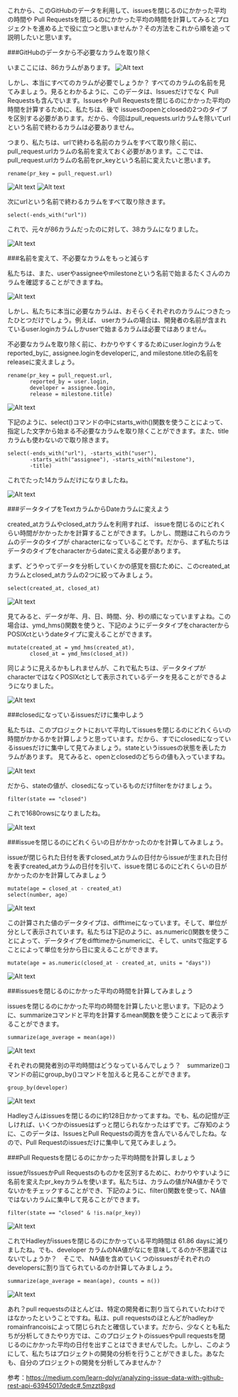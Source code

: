これから、このGitHubのデータを利用して、issuesを閉じるのにかかった平均の時間や Pull Requestsを閉じるのにかかった平均の時間を計算してみるとプロジェクトを進める上で役に立つと思いませんか？その方法をこれから順を追って説明したいと思います。


###GitHubのデータから不必要なカラムを取り除く


いまここには、86カラムがあります。
![Alt text](./cc70fc82bcae1d47cda47de4b6850a01.png)





しかし、本当にすべてのカラムが必要でしょうか？
すべてのカラムの名前を見てみましょう。見るとわかるように、このデータは、Issuesだけでなく Pull Requestsも含んでいます。Issuesや Pull Requestsを閉じるのにかかった平均の時間を計算するために、私たちは、後で issuesのopenとclosedの2つのタイプを区別する必要があります。だから、今回はpull_requests.urlカラムを除いてurlという名前で終わるカラムは必要ありません。

つまり、私たちは、urlで終わる名前のカラムをすべて取り除く前に、pull_request.urlカラムの名前を変えておく必要があります。ここでは、pull_request.urlカラムの名前をpr_keyという名前に変えたいと思います。

    rename(pr_key = pull_request.url)

![Alt text](./b553986691e7738ce0f0266f42d0337f.png)
![Alt text](./d03e4b81747f64db89bf344a0ac0f6e1.png)



次にurlという名前で終わるカラムをすべて取り除きます。

    select(-ends_with("url"))

これで、元々が86カラムだったのに対して、38カラムになりました。

![Alt text](./ee682d503dbe76636fff41ff55ecea8f.png)



###名前を変えて、不必要なカラムをもっと減らす

私たちは、また、userやassigneeやmilestoneという名前で始まるたくさんのカラムを確認することができますね。

![Alt text](./398c99fa16b805031c20c2e582576b2e.png)




しかし、私たちに本当に必要なカラムは、おそらくそれぞれのカラムにつきたったひとつだけでしょう。例えば、 userカラムの場合は、開発者の名前が含まれているuser.loginカラムしかuserで始まるカラムは必要ではありません。

不必要なカラムを取り除く前に、わかりやすくするためにuser.loginカラムをreported_byに, assignee.loginをdeveloperに, and milestone.titleの名前をreleaseに変えましょう。

    rename(pr_key = pull_request.url,
           reported_by = user.login,
           developer = assignee.login,
           release = milestone.title)

![Alt text](./0f0528a035045fe9e159147c32b4335e.png)





下記のように、select()コマンドの中にstarts_with()関数を使うことによって、指定した文字から始まる不必要なカラムを取り除くことができます。また、titleカラムも使わないので取り除きます。

    select(-ends_with("url"), -starts_with("user"),
           -starts_with("assignee"), -starts_with("milestone"),
           -title)

これでたった14カラムだけになりましたね。

![Alt text](./9446879c74823765565b0d23a6c58029.png)


###データタイプをTextカラムからDateカラムに変えよう

created_atカラムやclosed_atカラムを利用すれば、 issueを閉じるのにどれくらい時間がかかったかを計算することができます。しかし、問題はこれらのカラムのデータのタイプが characterになっていることです。だから、まず私たちはデータのタイプをcharacterからdateに変える必要があります。

まず、どうやってデータを分析していくかの感覚を掴むために、このcreated_atカラムとclosed_atカラムの2つに絞ってみましょう。

    select(created_at, closed_at)

![Alt text](./962eedc1df194cd7d44f623d3664bf8c.png)




見てみると、データが年、月、日、時間、分、秒の順になっていますよね。この場合は、ymd_hms()関数を使うと、下記のようにデータタイプをcharacterからPOSIXctというdateタイプに変えることができます。


    mutate(created_at = ymd_hms(created_at),
           closed_at = ymd_hms(closed_at))


同じように見えるかもしれませんが、これで私たちは、データタイプがcharacterではなくPOSIXctとして表示されているデータを見ることができるようになりました。

![Alt text](./4ca15a1e03dbc8f27f6abe6d30c1dbf7.png)



###closedになっているissuesだけに集中しよう

私たちは、このプロジェクトにおいて平均してissuesを閉じるのにどれくらいの時間がかかるかを計算しようと思っています。だから、すでにclosedになっているissuesだけに集中して見てみましょう。stateというissuesの状態を表したカラムがあります。 見てみると、openとclosedのどちらの値も入っていますね。

![Alt text](./e7a21e306b46a085abef91af09efe92c.png)


だから、stateの値が、closedになっているものだけfilterをかけましょう。

    filter(state == "closed")

これで1680rowsになりましたね。

![Alt text](./50f9cb6b11cb011f71f923ad126248e5.png)



###issueを閉じるのにどれくらいの日がかかったのかを計算してみましょう。

issueが閉じられた日付を表すclosed_atカラムの日付からissueが生まれた日付を表すcreated_atカラムの日付を引いて、issueを閉じるのにどれくらいの日がかかったのかを計算してみましょう

    mutate(age = closed_at - created_at)
    select(number, age)

![Alt text](./a5d9d33cb5c499b4d3058593fced5da8.png)

この計算された値のデータタイプは、difftimeになっています。そして、単位が分として表示されています。私たちは下記のように、as.numeric()関数を使うことによって、データタイプをdifftimeからnumericに、そして、unitsで指定することによって単位を分から日に変えることができます。

    mutate(age = as.numeric(closed_at - created_at, units = "days"))

![Alt text](./781bada2f0dfef90abcf36123a4adf4d.png)





###issuesを閉じるのにかかった平均の時間を計算してみましょう

issuesを閉じるのにかかった平均の時間を計算したいと思います。下記のように、summarizeコマンドと平均を計算するmean関数を使うことによって表示することができます。

    summarize(age_average = mean(age))

 ![Alt text](./5dc098428c96037567a2855b6ae5013a.png)


それぞれの開発者別の平均時間はどうなっているんでしょう？　summarize()コマンドの前にgroup_by()コマンドを加えると見ることができます。

    group_by(developer)

![Alt text](./1faa10f180a0383ae9a54eef29e94bf5.png)


Hadleyさんはissuesを閉じるのに約128日かかってますね。でも、私の記憶が正しければ、いくつかのissuesはずっと閉じられなかったはずです。ご存知のように、このデータは、IssuesとPull Requestsの両方を含んでいるんでしたね。なので、Pull Requestのissuesだけに集中して見てみましょう。


###Pull Requestsを閉じるのにかかった平均時間を計算しましょう

issueがIssuesかPull Requestsのものかを区別するために、わかりやすいように名前を変えたpr_keyカラムを使います。私たちは、カラムの値がNA値かそうでないかをチェックすることができ、下記のように、filter()関数を使って、NA値ではないカラムに集中して見ることができます。

    filter(state == "closed" & !is.na(pr_key))


![Alt text](./15426137bcf119fb0dc9366ddbbbdf9e.png)


これでHadleyがissuesを閉じるのにかかっている平均時間は 61.86 daysに減りましたね。でも、developer カラムのNA値がなにを意味してるのか不思議ではないでしょうか？　そこで、 NA値を含めていくつのissuesがそれぞれのdevelopersに割り当てられているのか計算してみましょう。

    summarize(age_average = mean(age), counts = n())

![Alt text](./8e8937008d4b374d2d9ba534e9b6633b.png)



あれ？pull requestsのほとんどは、特定の開発者に割り当てられていたわけではなかったということですね。私は、pull requestsのほとんどがhadleyかromainfrancoisによって閉じられたと確信しています。だから、少なくとも私たちが分析してきたやり方では、このプロジェクトのissuesやpull requestsを閉じるのにかかった平均の日付を出すことはできませんでした。しかし、このようにして、私たちはプロジェクトの開発の分析を行うことができました。あなたも、自分のプロジェクトの開発を分析してみませんか？

参考：https://medium.com/learn-dplyr/analyzing-issue-data-with-github-rest-api-63945017dedc#.5mzzt8gxd

